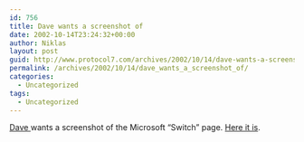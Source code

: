 ```yaml
---
id: 756
title: Dave wants a screenshot of
date: 2002-10-14T23:24:32+00:00
author: Niklas
layout: post
guid: http://www.protocol7.com/archives/2002/10/14/dave-wants-a-screenshot-of/
permalink: /archives/2002/10/14/dave_wants_a_screenshot_of/
categories:
  - Uncategorized
tags:
  - Uncategorized
---
```

<div class='microid-19d3f9a8c299adadef91eddb8b5b31df9a411c76'>
  <p>
    <a href="http://scriptingnews.userland.com/backissues/2002/10/14#When:1:56:38PM">Dave </a> wants a screenshot of the Microsoft &#8220;Switch&#8221; page. <a href="http://www.protocol7.com/images/ms_switch.png">Here it is</a>.
  </p>
</div>